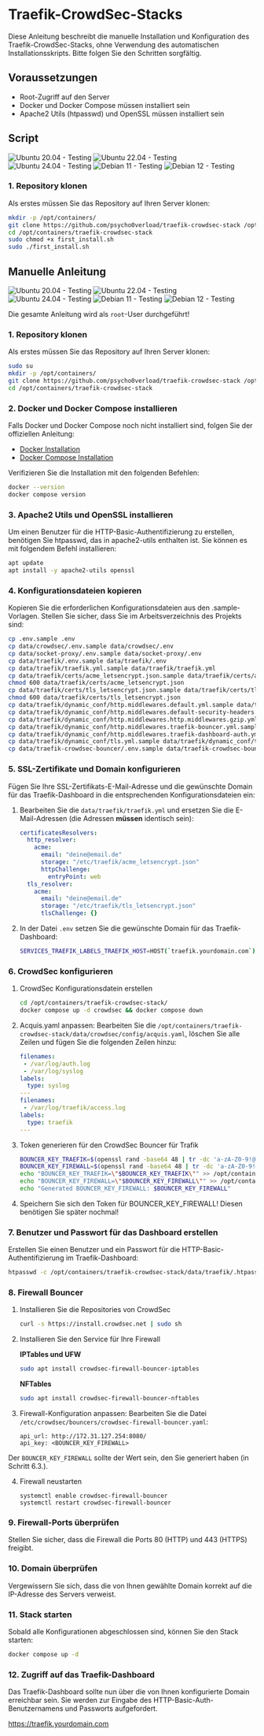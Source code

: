 # Traefik-CrowdSec-Stacks

Diese Anleitung beschreibt die manuelle Installation und Konfiguration des Traefik-CrowdSec-Stacks, ohne Verwendung des automatischen Installationsskripts. Bitte folgen Sie den Schritten sorgfältig.

## Voraussetzungen

- Root-Zugriff auf den Server
- Docker und Docker Compose müssen installiert sein
- Apache2 Utils (htpasswd) und OpenSSL müssen installiert sein

## Script
![Ubuntu 20.04 - Testing](https://img.shields.io/badge/Ubuntu_20.04-07--10--2024-orange?logo=ubuntu)
![Ubuntu 22.04 - Testing](https://img.shields.io/badge/Ubuntu_22.04-07--10--2024-orange?logo=ubuntu)
![Ubuntu 24.04 - Testing](https://img.shields.io/badge/Ubuntu_24.04-07--10--2024-orange?logo=ubuntu)
![Debian 11 - Testing](https://img.shields.io/badge/Debian_11_(Bullseye)-07--10--2024-A81D33?logo=debian&logoColor=white)
![Debian 12 - Testing](https://img.shields.io/badge/Debian_12_(Bookworm)-07--10--2024-A81D33?logo=debian&logoColor=white)
### 1. Repository klonen

Als erstes müssen Sie das Repository auf Ihren Server klonen:

```bash
mkdir -p /opt/containers/
git clone https://github.com/psycho0verload/traefik-crowdsec-stack /opt/containers/traefik-crowdsec-stack
cd /opt/containers/traefik-crowdsec-stack
sudo chmod +x first_install.sh
sudo ./first_install.sh
```

## Manuelle Anleitung
![Ubuntu 20.04 - Testing](https://img.shields.io/badge/Ubuntu_20.04-07--10--2024-orange?logo=ubuntu)
![Ubuntu 22.04 - Testing](https://img.shields.io/badge/Ubuntu_22.04-07--10--2024-orange?logo=ubuntu)
![Ubuntu 24.04 - Testing](https://img.shields.io/badge/Ubuntu_24.04-07--10--2024-orange?logo=ubuntu)
![Debian 11 - Testing](https://img.shields.io/badge/Debian_11_(Bullseye)-07--10--2024-A81D33?logo=debian&logoColor=white)
![Debian 12 - Testing](https://img.shields.io/badge/Debian_12_(Bookworm)-07--10--2024-A81D33?logo=debian&logoColor=white)

Die gesamte Anleitung wird als `root`-User durchgeführt!
### 1. Repository klonen
Als erstes müssen Sie das Repository auf Ihren Server klonen:

```bash
sudo su
mkdir -p /opt/containers/
git clone https://github.com/psycho0verload/traefik-crowdsec-stack /opt/containers/traefik-crowdsec-stack
cd /opt/containers/traefik-crowdsec-stack
```

### 2. Docker und Docker Compose installieren

Falls Docker und Docker Compose noch nicht installiert sind, folgen Sie der offiziellen Anleitung:

- [Docker Installation](https://docs.docker.com/engine/install)
- [Docker Compose Installation](https://docs.docker.com/engine/install)

Verifizieren Sie die Installation mit den folgenden Befehlen:

```bash
docker --version
docker compose version
```

### 3. Apache2 Utils und OpenSSL installieren

Um einen Benutzer für die HTTP-Basic-Authentifizierung zu erstellen, benötigen Sie htpasswd, das in apache2-utils enthalten ist. Sie können es mit folgendem Befehl installieren:

```bash
apt update
apt install -y apache2-utils openssl
```

### 4. Konfigurationsdateien kopieren

Kopieren Sie die erforderlichen Konfigurationsdateien aus den .sample-Vorlagen. Stellen Sie sicher, dass Sie im Arbeitsverzeichnis des Projekts sind:

```bash
cp .env.sample .env
cp data/crowdsec/.env.sample data/crowdsec/.env
cp data/socket-proxy/.env.sample data/socket-proxy/.env
cp data/traefik/.env.sample data/traefik/.env
cp data/traefik/traefik.yml.sample data/traefik/traefik.yml
cp data/traefik/certs/acme_letsencrypt.json.sample data/traefik/certs/acme_letsencrypt.json
chmod 600 data/traefik/certs/acme_letsencrypt.json
cp data/traefik/certs/tls_letsencrypt.json.sample data/traefik/certs/tls_letsencrypt.json
chmod 600 data/traefik/certs/tls_letsencrypt.json
cp data/traefik/dynamic_conf/http.middlewares.default.yml.sample data/traefik/dynamic_conf/http.middlewares.default.yml
cp data/traefik/dynamic_conf/http.middlewares.default-security-headers.yml.sample data/traefik/dynamic_conf/http.middlewares.default-security-headers.yml
cp data/traefik/dynamic_conf/http.middlewares.http.middlewares.gzip.yml.sample data/traefik/dynamic_conf/http.middlewares.gzip.yml
cp data/traefik/dynamic_conf/http.middlewares.traefik-bouncer.yml.sample data/traefik/dynamic_conf/http.middlewares.traefik-bouncer.yml
cp data/traefik/dynamic_conf/http.middlewares.traefik-dashboard-auth.yml.sample data/traefik/dynamic_conf/http.middlewares.traefik-dashboard-auth.yml
cp data/traefik/dynamic_conf/tls.yml.sample data/traefik/dynamic_conf/tls.yml
cp data/traefik-crowdsec-bouncer/.env.sample data/traefik-crowdsec-bouncer/.env
```

### 5. SSL-Zertifikate und Domain konfigurieren

Fügen Sie Ihre SSL-Zertifikats-E-Mail-Adresse und die gewünschte Domain für das Traefik-Dashboard in die entsprechenden Konfigurationsdateien ein:

1.	Bearbeiten Sie die `data/traefik/traefik.yml` und ersetzen Sie die E-Mail-Adressen (die Adressen **müssen** identisch sein):
    ```yaml
    certificatesResolvers:
      http_resolver:
        acme:
          email: "deine@email.de"
          storage: "/etc/traefik/acme_letsencrypt.json"
          httpChallenge:
            entryPoint: web
      tls_resolver:
        acme:
          email: "deine@email.de"
          storage: "/etc/traefik/tls_letsencrypt.json"
          tlsChallenge: {}
    ```

2.	In der Datei `.env` setzen Sie die gewünschte Domain für das Traefik-Dashboard:

    ```bash
    SERVICES_TRAEFIK_LABELS_TRAEFIK_HOST=HOST(`traefik.yourdomain.com`)
    ```

### 6. CrowdSec konfigurieren
1. CrowdSec Konfigurationsdatein erstellen
    ```bash
    cd /opt/containers/traefik-crowdsec-stack/
    docker compose up -d crowdsec && docker compose down
    ```

2.	Acquis.yaml anpassen: Bearbeiten Sie die `/opt/containers/traefik-crowdsec-stack/data/crowdsec/config/acquis.yaml`, löschen Sie alle Zeilen und fügen Sie die folgenden Zeilen hinzu:
    ```yaml
    filenames:
     - /var/log/auth.log
     - /var/log/syslog
    labels:
      type: syslog
    ---
    filenames:
     - /var/log/traefik/access.log
    labels:
      type: traefik
    ---
    ```

3. Token generieren für den CrowdSec Bouncer für Trafik
    ```bash
    BOUNCER_KEY_TRAEFIK=$(openssl rand -base64 48 | tr -dc 'a-zA-Z0-9!@#$%^&*()-_=+[]{}<>?|')
    BOUNCER_KEY_FIREWALL=$(openssl rand -base64 48 | tr -dc 'a-zA-Z0-9!@#$%^&*()-_=+[]{}<>?|')
    echo "BOUNCER_KEY_TRAEFIK=\"$BOUNCER_KEY_TRAEFIK\"" >> /opt/containers/traefik-crowdsec-stack/.env
    echo "BOUNCER_KEY_FIREWALL=\"$BOUNCER_KEY_FIREWALL\"" >> /opt/containers/traefik-crowdsec-stack/.env
    echo "Generated BOUNCER_KEY_FIREWALL: $BOUNCER_KEY_FIREWALL"
    ```
4. Speichern Sie sich den Token für BOUNCER_KEY_FIREWALL! Diesen benötigen Sie später nochmal!

### 7. Benutzer und Passwort für das Dashboard erstellen

Erstellen Sie einen Benutzer und ein Passwort für die HTTP-Basic-Authentifizierung im Traefik-Dashboard:

```bash
htpasswd -c /opt/containers/traefik-crowdsec-stack/data/traefik/.htpasswd <deinBenutzername>
```

### 8. Firewall Bouncer
1. Installieren Sie die Repositories von CrowdSec
    ```bash
    curl -s https://install.crowdsec.net | sudo sh
    ```
2. Installieren Sie den Service für Ihre Firewall

    **IPTables und UFW**
    ```bash
    sudo apt install crowdsec-firewall-bouncer-iptables
    ```
    **NFTables**
    ```bash
    sudo apt install crowdsec-firewall-bouncer-nftables
    ```

3.	Firewall-Konfiguration anpassen: Bearbeiten Sie die Datei `/etc/crowdsec/bouncers/crowdsec-firewall-bouncer.yaml`:
    ```
    api_url: http://172.31.127.254:8080/
    api_key: <BOUNCER_KEY_FIREWALL>
    ```
Der `BOUNCER_KEY_FIREWALL` sollte der Wert sein, den Sie generiert haben (in Schritt 6.3.).

4. Firewall neustarten
    ```
    systemctl enable crowdsec-firewall-bouncer
    systemctl restart crowdsec-firewall-bouncer
    ```


### 9. Firewall-Ports überprüfen

Stellen Sie sicher, dass die Firewall die Ports 80 (HTTP) und 443 (HTTPS) freigibt.

### 10. Domain überprüfen

Vergewissern Sie sich, dass die von Ihnen gewählte Domain korrekt auf die IP-Adresse des Servers verweist.

### 11. Stack starten

Sobald alle Konfigurationen abgeschlossen sind, können Sie den Stack starten:

```bash
docker compose up -d
```

### 12. Zugriff auf das Traefik-Dashboard

Das Traefik-Dashboard sollte nun über die von Ihnen konfigurierte Domain erreichbar sein. Sie werden zur Eingabe des HTTP-Basic-Auth-Benutzernamens und Passworts aufgefordert.

https://traefik.yourdomain.com